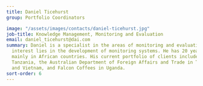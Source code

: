```yaml
---
title: Daniel Ticehurst
group: Portfolio Coordinators

image: "/assets/images/contacts/daniel-ticehurst.jpg"
job-title: Knowledge Management, Monitoring and Evaluation
email: daniel_ticehurst@dai.com
summary: Daniel is a specialist in the areas of monitoring and evaluation. His main
  interest lies in the development of monitoring systems. He has 20 years of experience
  mainly in African countries. His current portfolio of clients includes Danida in
  Tanzania, the Australian Department of Foreign Affairs and Trade in Timor-Leste
  and Vietnam, and Falcon Coffees in Uganda.
sort-order: 6
---
```


